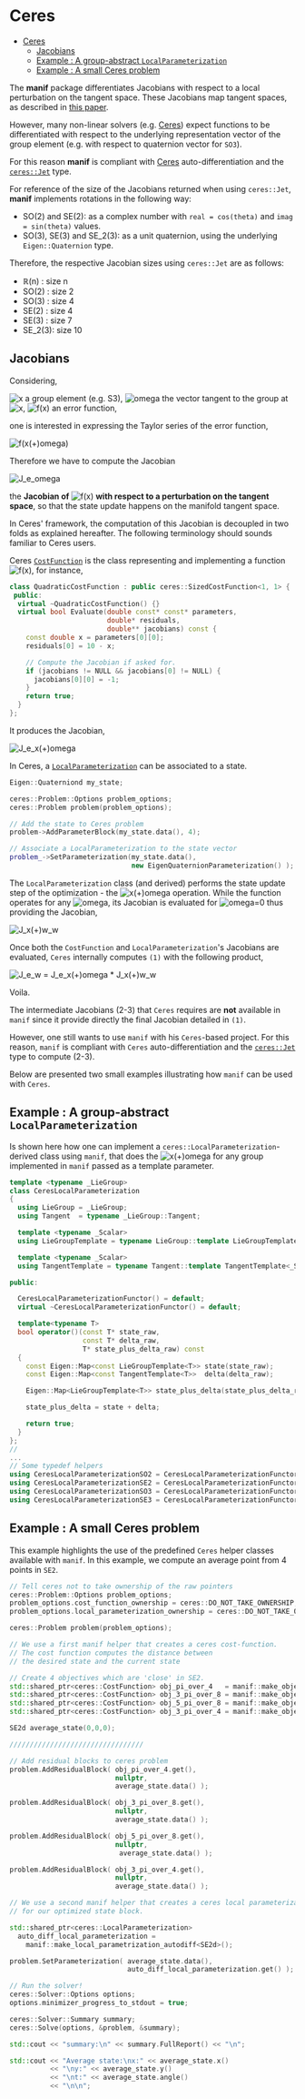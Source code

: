 # Ceres

- [Ceres](#ceres)
  - [Jacobians](#jacobians)
  - [Example : A group-abstract `LocalParameterization`](#example--a-group-abstract-localparameterization)
  - [Example : A small Ceres problem](#example--a-small-ceres-problem)

The **manif** package differentiates Jacobians with respect to a
local perturbation on the tangent space.
These Jacobians map tangent spaces, as described in [this paper][jsola18].

However, many non-linear solvers
(e.g. [Ceres][ceres]) expect functions to be differentiated with respect to the underlying
representation vector of the group element
(e.g. with respect to quaternion vector for `SO3`).

For this reason **manif** is compliant with [Ceres][ceres]
auto-differentiation and the [`ceres::Jet`][ceres-jet] type.

For reference of the size of the Jacobians returned when using `ceres::Jet`,
**manif** implements rotations in the following way:

- SO(2) and SE(2): as a complex number with `real = cos(theta)` and `imag = sin(theta)` values.
- SO(3), SE(3) and SE_2(3): as a unit quaternion, using the underlying `Eigen::Quaternion` type.

Therefore, the respective Jacobian sizes using `ceres::Jet` are as follows:

- ℝ(n) : size n
- SO(2) : size 2
- SO(3) : size 4
- SE(2) : size 4
- SE(3) : size 7
- SE_2(3): size 10

## Jacobians

Considering,

![x][latex2] a group element (e.g. S3),
![omega][latex3] the vector tangent to the group at ![x][latex4],
![f(x)][latex5] an error function,

one is interested in expressing the Taylor series of the error function,

![f(x(+)omega)][latex6]

Therefore we have to compute the Jacobian

![J_e_omega][latex7]

the **Jacobian of** ![f(x)][latex8] **with respect to a perturbation on the tangent space**,
so that the state update happens on the manifold tangent space.

In Ceres' framework, the computation of this Jacobian is decoupled
in two folds as explained hereafter.
The following terminology should sounds familiar to Ceres users.

Ceres [`CostFunction`][ceres-costfunction]
is the class representing and implementing a function ![f(x)][latex9],
for instance,

```cpp
class QuadraticCostFunction : public ceres::SizedCostFunction<1, 1> {
 public:
  virtual ~QuadraticCostFunction() {}
  virtual bool Evaluate(double const* const* parameters,
                        double* residuals,
                        double** jacobians) const {
    const double x = parameters[0][0];
    residuals[0] = 10 - x;

    // Compute the Jacobian if asked for.
    if (jacobians != NULL && jacobians[0] != NULL) {
      jacobians[0][0] = -1;
    }
    return true;
  }
};
```

It produces the Jacobian,

![J_e_x(+)omega][latex10]

In Ceres, a [`LocalParameterization`][ceres-localparam] can be associated to a state.

```cpp
Eigen::Quaterniond my_state;

ceres::Problem::Options problem_options;
ceres::Problem problem(problem_options);

// Add the state to Ceres problem
problem->AddParameterBlock(my_state.data(), 4);

// Associate a LocalParameterization to the state vector
problem_->SetParameterization(my_state.data(),
                              new EigenQuaternionParameterization() );
```

The `LocalParameterization` class (and derived) performs the state update step
of the optimization - the ![x(+)omega][latex11] operation.
While the function operates for any ![omega][latex12],
its Jacobian is evaluated for ![omega=0][latex13] thus providing the Jacobian,

![J_x(+)w_w][latex14]

Once both the `CostFunction` and `LocalParameterization`'s Jacobians are evaluated,
`Ceres` internally computes `(1)` with the following product,

![J_e_w = J_e_x(+)omega * J_x(+)w_w][latex15]

Voila.

The intermediate Jacobians (2-3) that `Ceres` requires are **not** available in `manif`
since it provide directly the final Jacobian detailed in `(1)`.

However, one still wants to use `manif` with his `Ceres`-based project.
For this reason, `manif` is compliant with `Ceres`
auto-differentiation and the [`ceres::Jet`][ceres-jet] type to compute (2-3).

Below are presented two small examples illustrating how `manif` can be used with `Ceres`.

## Example : A group-abstract `LocalParameterization`

Is shown here how one can implement a
`ceres::LocalParameterization`-derived class using `manif`,
that does the ![x(+)omega][latex16] for any group implemented in `manif` passed as a template parameter.

```cpp
template <typename _LieGroup>
class CeresLocalParameterization
{
  using LieGroup = _LieGroup;
  using Tangent  = typename _LieGroup::Tangent;

  template <typename _Scalar>
  using LieGroupTemplate = typename LieGroup::template LieGroupTemplate<_Scalar>;

  template <typename _Scalar>
  using TangentTemplate = typename Tangent::template TangentTemplate<_Scalar>;

public:

  CeresLocalParameterizationFunctor() = default;
  virtual ~CeresLocalParameterizationFunctor() = default;

  template<typename T>
  bool operator()(const T* state_raw,
                  const T* delta_raw,
                  T* state_plus_delta_raw) const
  {
    const Eigen::Map<const LieGroupTemplate<T>> state(state_raw);
    const Eigen::Map<const TangentTemplate<T>>  delta(delta_raw);

    Eigen::Map<LieGroupTemplate<T>> state_plus_delta(state_plus_delta_raw);

    state_plus_delta = state + delta;

    return true;
  }
};
//
...
// Some typedef helpers
using CeresLocalParameterizationSO2 = CeresLocalParameterizationFunctor<SO2d>;
using CeresLocalParameterizationSE2 = CeresLocalParameterizationFunctor<SE2d>;
using CeresLocalParameterizationSO3 = CeresLocalParameterizationFunctor<SO3d>;
using CeresLocalParameterizationSE3 = CeresLocalParameterizationFunctor<SE3d>;
```

## Example : A small Ceres problem

This example highlights the use of the predefined `Ceres`
helper classes available with `manif`.
In this example, we compute an average point from 4 points in `SE2`.

```cpp
// Tell ceres not to take ownership of the raw pointers
ceres::Problem::Options problem_options;
problem_options.cost_function_ownership = ceres::DO_NOT_TAKE_OWNERSHIP;
problem_options.local_parameterization_ownership = ceres::DO_NOT_TAKE_OWNERSHIP;

ceres::Problem problem(problem_options);

// We use a first manif helper that creates a ceres cost-function.
// The cost function computes the distance between
// the desired state and the current state

// Create 4 objectives which are 'close' in SE2.
std::shared_ptr<ceres::CostFunction> obj_pi_over_4   = manif::make_objective_autodiff<SE2d>(3, 3,    M_PI/4.);
std::shared_ptr<ceres::CostFunction> obj_3_pi_over_8 = manif::make_objective_autodiff<SE2d>(3, 1, 3.*M_PI/8.);
std::shared_ptr<ceres::CostFunction> obj_5_pi_over_8 = manif::make_objective_autodiff<SE2d>(1, 1, 5.*M_PI/8.);
std::shared_ptr<ceres::CostFunction> obj_3_pi_over_4 = manif::make_objective_autodiff<SE2d>(1, 3, 3.*M_PI/4.);

SE2d average_state(0,0,0);

/////////////////////////////////

// Add residual blocks to ceres problem
problem.AddResidualBlock( obj_pi_over_4.get(),
                          nullptr,
                          average_state.data() );

problem.AddResidualBlock( obj_3_pi_over_8.get(),
                          nullptr,
                          average_state.data() );

problem.AddResidualBlock( obj_5_pi_over_8.get(),
                          nullptr,
                           average_state.data() );

problem.AddResidualBlock( obj_3_pi_over_4.get(),
                          nullptr,
                          average_state.data() );

// We use a second manif helper that creates a ceres local parameterization
// for our optimized state block.

std::shared_ptr<ceres::LocalParameterization>
  auto_diff_local_parameterization =
    manif::make_local_parametrization_autodiff<SE2d>();

problem.SetParameterization( average_state.data(),
                             auto_diff_local_parameterization.get() );

// Run the solver!
ceres::Solver::Options options;
options.minimizer_progress_to_stdout = true;

ceres::Solver::Summary summary;
ceres::Solve(options, &problem, &summary);

std::cout << "summary:\n" << summary.FullReport() << "\n";

std::cout << "Average state:\nx:" << average_state.x()
          << "\ny:" << average_state.y()
          << "\nt:" << average_state.angle()
          << "\n\n";
```

[//]: # (URLs)

[jsola18]: http://arxiv.org/abs/1812.01537

[ceres]: http://ceres-solver.org/
[ceres-costfunction]: http://ceres-solver.org/nnls_modeling.html#costfunction
[ceres-localparam]: http://ceres-solver.org/nnls_modeling.html#localparameterization
[ceres-jet]: http://ceres-solver.org/automatic_derivatives.html#dual-numbers-jets

[latex1]: https://latex.codecogs.com/png.latex?SO^3
[latex2]: https://latex.codecogs.com/png.latex?\bf&amp;space;x
[latex3]: https://latex.codecogs.com/png.latex?\omega
[latex4]: https://latex.codecogs.com/png.latex?\bf&amp;space;x
[latex5]: https://latex.codecogs.com/png.latex?{\bf&amp;space;e}=f({\bf&amp;space;x})
[latex6]: https://latex.codecogs.com/png.latex?f({\bf&amp;space;x\oplus\omega})\approx{\bf&amp;space;e}+{\bf&amp;space;J}_{\omega}^{e}~\omega&amp;space;.
[latex7]: https://latex.codecogs.com/svg.latex?{\bf&amp;space;J}_{\omega}^{e}=\frac{\delta{\bf&amp;space;e}}{\delta{\bf&amp;space;x}}=\frac{\delta&amp;space;f({\bf&amp;space;x})}{\delta{\bf&amp;space;x}}=\lim_{\omega\to0}\frac{f({\bf&amp;space;x}\oplus\omega)\ominus&amp;space;f({\bf&amp;space;x})}{\omega},&amp;space;(1)
[latex8]: https://latex.codecogs.com/png.latex?f({\bf&amp;space;x})
[latex9]: https://latex.codecogs.com/png.latex?{\bf&amp;space;e}=f({\bf&amp;space;x})
[latex10]: https://latex.codecogs.com/svg.latex?{\bf&amp;space;J}_{{\bf&amp;space;x}\oplus\omega}^{e}=\frac{\delta{\bf&amp;space;e}}{\delta({\bf&amp;space;x}\oplus\omega)}=\lim_{\mathbf&amp;space;h\to0}\frac{&amp;space;f({\bf&amp;space;x}+\mathbf&amp;space;h)-f({\bf&amp;space;x})}{\mathbf&amp;space;h}.&amp;space;(2)
[latex11]: https://latex.codecogs.com/png.latex?{\bf&amp;space;x}\oplus\mathbf\omega
[latex12]: https://latex.codecogs.com/png.latex?\mathbf\omega
[latex13]: https://latex.codecogs.com/png.latex?\omega=0
[latex14]: https://latex.codecogs.com/svg.latex?{\bf&amp;space;J}_{\omega}^{{\bf&amp;space;x}\oplus\omega}=\frac{\delta({\bf&amp;space;x}\oplus\omega)}{\delta\omega}=\lim_{\delta\omega\to0}\frac{{\bf&amp;space;x}\oplus(\omega+\delta\omega)-{\bf&amp;space;x}\oplus\mathbf\omega}{\delta\omega}=\lim_{\delta\omega\to0}\frac{{\bf&amp;space;x}\oplus\delta\omega-{\bf&amp;space;x}}{\delta\omega}.&amp;space;(3)
[latex15]: https://latex.codecogs.com/svg.latex?{\bf&amp;space;J}_{\omega}^{e}={\bf&amp;space;J}_{{\bf&amp;space;x}\oplus\omega}^{e}\times{\bf&amp;space;J}_{\omega}^{{\bf&amp;space;x}\oplus\omega}.&amp;space;(4)
[latex16]: https://latex.codecogs.com/png.latex?{\bf&amp;space;x}\oplus\mathbf\omega
